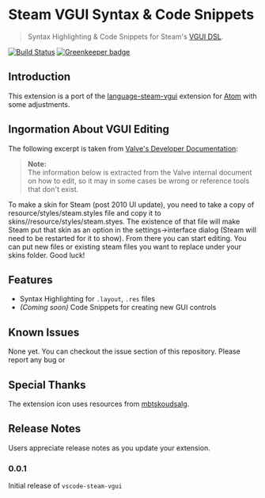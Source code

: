 # Steam VGUI Syntax & Code Snippets

> Syntax Highlighting & Code Snippets for Steam's [VGUI DSL](https://developer.valvesoftware.com/wiki/VGUI_Editing).

[![Build Status](https://travis-ci.org/PDDStudio/vscode-steam-vgui.svg?branch=develop)](https://travis-ci.org/PDDStudio/vscode-steam-vgui) [![Greenkeeper badge](https://badges.greenkeeper.io/PDDStudio/vscode-steam-vgui.svg)](https://greenkeeper.io/)

## Introduction

This extension is a port of the [language-steam-vgui](https://github.com/StaticRocket/language-steam-vgui) extension for [Atom](https://atom.io) with some adjustments.

## Ingormation About VGUI Editing

The following excerpt is taken from [Valve's Developer Documentation](https://developer.valvesoftware.com/wiki/VGUI_Editing#Styles):

> **Note:**  
> The information below is extracted from the Valve internal document on how to edit, so it may in some cases be wrong or reference tools that don't exist.

To make a skin for Steam (post 2010 UI update), you need to take a copy of resource/styles/steam.styles file and copy it to skins/<your skin name here>/resource/styles/steam.styes. The existence of that file will make Steam put that skin as an option in the settings->interface dialog (Steam will need to be restarted for it to show). From there you can start editing. You can put new files or existing steam files you want to replace under your skins folder. Good luck!

## Features

- Syntax Highlighting for `.layout`, `.res` files
- _(Coming soon)_ Code Snippets for creating new GUI controls

## Known Issues

None yet. You can checkout the issue section of this repository. 
Please report any bug or 

## Special Thanks

The extension icon uses resources from [mbtskoudsalg](https://mbtskoudsalg.com/explore/steam-icon-png/#1).

## Release Notes

Users appreciate release notes as you update your extension.

### 0.0.1

Initial release of `vscode-steam-vgui`
